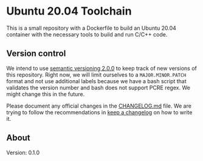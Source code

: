 # Ubuntu 20.04 Toolchain

This is a small repository with a Dockerfile to build an Ubuntu 20.04 container with the necessary tools to build and run C/C++ code.

## Version control

We intend to use [semantic versioning 2.0.0](https://semver.org/spec/v2.0.0.html) to keep track of new versions of this repository. Right now, we will limit ourselves to a `MAJOR.MINOR.PATCH` format and not use additional labels because we have a bash script that validates the version number and bash does not support PCRE regex. We might change this in the future.

Please document any official changes in the [CHANGELOG.md](CHANGELOG.md) file. We are trying to follow the recommendations in [keep a changelog](https://keepachangelog.com/en/1.0.0/) on how to write it.

## About

Version: 0.1.0
